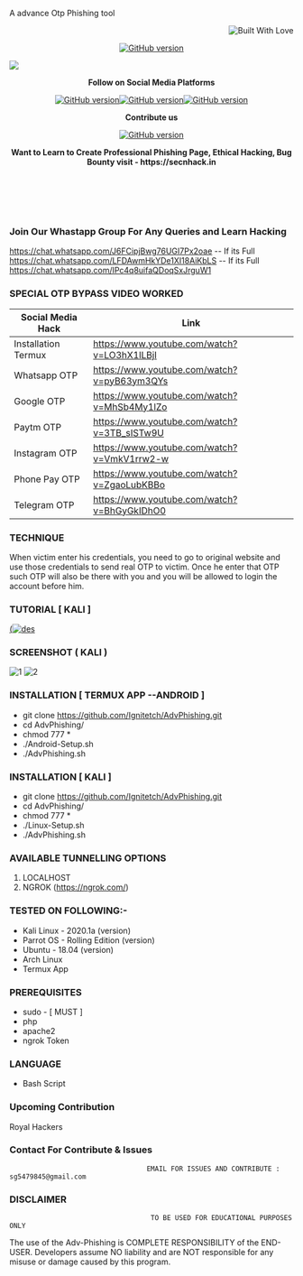 A advance Otp Phishing tool
<p align="right">
  <a><img title="Built With Love" src="https://forthebadge.com/images/badges/uses-html.svg" ></a>
 </p>
<p align="center">
<a href="https://github.com/Ignitetch/AdvPhishing/releases"><img title="GitHub version" src="https://img.shields.io/badge/version-2.1-blue" ></a>  
</p>
<img src="https://user-images.githubusercontent.com/55870659/92557010-185f5e80-f220-11ea-8d70-6a5208433ea6.png">
<p align="center">
  <b> Follow on Social Media Platforms </b>
</p>
<p align="center">
<a href="https://www.facebook.com/secnhack"><img title="GitHub version" src="https://img.shields.io/badge/-Facebook-blue" ></a><a href="https://www.youtube.com/channel/UCfBDWui9dSRbCmT32jf848Q"><img title="GitHub version" src="https://img.shields.io/badge/-youtube-red" ></a><a href="https://twitter.com/secnhack?lang=en"><img title="GitHub version" src="https://img.shields.io/badge/-Twitter-blue" ></a>
</p>
<p align="center">
  <b> Contribute us</b>
</p>
<p align="center">
<a href="https://www.paypal.com/paypalme2/Goyal827"><img title="GitHub version" src="https://camo.githubusercontent.com/ae8af018f80649f3d379eb23dbf59acceaffa24e/68747470733a2f2f6c69626572617061792e636f6d2f6173736574732f776964676574732f646f6e6174652e737667"></a>
</p>
<p align="center">
  <b> Want to Learn to Create Professional Phishing Page, Ethical Hacking, Bug Bounty visit - https://secnhack.in  </b>
</p>

<br>
<br>
<br>
<br>

### Join Our Whastapp Group For Any Queries and Learn Hacking 
https://chat.whatsapp.com/J6FCipjBwg76UGI7Px2oae  -- If its Full
https://chat.whatsapp.com/LFDAwmHkYDe1XI18AiKbLS  -- If its Full
https://chat.whatsapp.com/IPc4q8uifaQDoqSxJrguW1


### SPECIAL OTP BYPASS VIDEO WORKED

Social Media Hack          |      Link
---------------------------|---------------
Installation Termux        | https://www.youtube.com/watch?v=LO3hX1lLBjI
Whatsapp OTP               | https://www.youtube.com/watch?v=pyB63ym3QYs
Google OTP                 | https://www.youtube.com/watch?v=MhSb4My1lZo
Paytm OTP                  | https://www.youtube.com/watch?v=3TB_sISTw9U
Instagram OTP              | https://www.youtube.com/watch?v=VmkV1rrw2-w
Phone Pay OTP              | https://www.youtube.com/watch?v=ZgaoLubKBBo
Telegram OTP               | https://www.youtube.com/watch?v=BhGyGkIDhO0

### TECHNIQUE
When victim enter his credentials, you need to go to original website and use those credentials to send real OTP to victim. Once he enter that OTP such OTP will also be there with you and you will be allowed to login the account before him.

### TUTORIAL [ KALI ]
[(![des](https://user-images.githubusercontent.com/55870659/77065337-7b7de000-69b7-11ea-915d-4dad81d2e892.png)](https://youtu.be/A0cfbrz5mKE)

### SCREENSHOT ( KALI )
![1](https://user-images.githubusercontent.com/55870659/92330976-02e00e00-f041-11ea-9c32-bc33d2971b06.png)
![2](https://user-images.githubusercontent.com/55870659/92331173-a8e04800-f042-11ea-8fd9-5aee83441280.png)



### INSTALLATION [ TERMUX APP --ANDROID ]
* git clone https://github.com/Ignitetch/AdvPhishing.git
* cd AdvPhishing/
* chmod 777 *
* ./Android-Setup.sh
* ./AdvPhishing.sh

### INSTALLATION [ KALI ]
* git clone https://github.com/Ignitetch/AdvPhishing.git
* cd AdvPhishing/
* chmod 777 *
* ./Linux-Setup.sh
* ./AdvPhishing.sh

### AVAILABLE TUNNELLING OPTIONS
1. LOCALHOST
2. NGROK (https://ngrok.com/)
### TESTED ON FOLLOWING:-
* Kali Linux - 2020.1a (version)
* Parrot OS - Rolling Edition (version)
* Ubuntu - 18.04 (version)
* Arch Linux
* Termux App
### PREREQUISITES
* sudo - [ MUST ]
* php
* apache2
* ngrok Token
### LANGUAGE 
* Bash Script

### Upcoming Contribution
Royal Hackers


### Contact For Contribute & Issues 

                                      EMAIL FOR ISSUES AND CONTRIBUTE : sg5479845@gmail.com

### DISCLAIMER
                                       TO BE USED FOR EDUCATIONAL PURPOSES ONLY

The use of the Adv-Phishing is COMPLETE RESPONSIBILITY of the END-USER. Developers assume NO liability and are NOT responsible for any misuse or damage caused by this program. 

